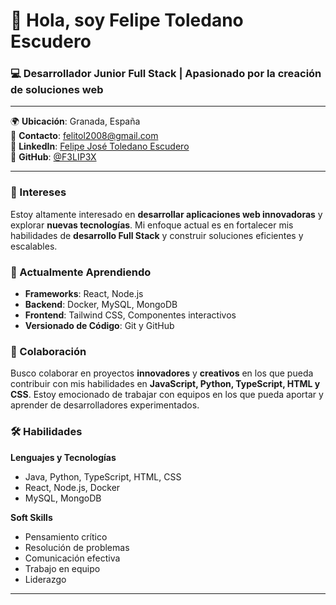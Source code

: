 # 👋 Hola, soy Felipe Toledano Escudero

### 💻 Desarrollador Junior Full Stack | Apasionado por la creación de soluciones web

---

🌍 **Ubicación**: Granada, España  
📧 **Contacto**: [felitol2008@gmail.com](mailto:felitol2008@gmail.com)  
🔗 **LinkedIn**: [Felipe José Toledano Escudero](https://www.linkedin.com/in/felipe-jos%C3%A9-toledano-escudero-4008bb194/)  
💼 **GitHub**: [@F3LIP3X](https://github.com/F3LIP3X)

---

### 👀 Intereses
Estoy altamente interesado en **desarrollar aplicaciones web innovadoras** y explorar **nuevas tecnologías**. Mi enfoque actual es en fortalecer mis habilidades de **desarrollo Full Stack** y construir soluciones eficientes y escalables.

### 🌱 Actualmente Aprendiendo
- **Frameworks**: React, Node.js
- **Backend**: Docker, MySQL, MongoDB
- **Frontend**: Tailwind CSS, Componentes interactivos
- **Versionado de Código**: Git y GitHub

### 💞️ Colaboración
Busco colaborar en proyectos **innovadores** y **creativos** en los que pueda contribuir con mis habilidades en **JavaScript, Python, TypeScript, HTML y CSS**. Estoy emocionado de trabajar con equipos en los que pueda aportar y aprender de desarrolladores experimentados.

### 🛠️ Habilidades
**Lenguajes y Tecnologías**  
- Java, Python, TypeScript, HTML, CSS  
- React, Node.js, Docker  
- MySQL, MongoDB  

**Soft Skills**  
- Pensamiento crítico  
- Resolución de problemas  
- Comunicación efectiva  
- Trabajo en equipo  
- Liderazgo  

---
